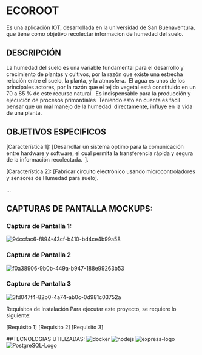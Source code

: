 # ECOROOT

Es una aplicación IOT, desarrollada en la universidad de San Buenaventura, que tiene como objetivo recolectar informacion de humedad del suelo.

## DESCRIPCIÓN

La humedad del suelo es una variable fundamental para el desarrollo y crecimiento de plantas y cultivos, por la razón que existe una estrecha relación entre el suelo, la planta, y la atmosfera.   ​
El agua es unos de los principales actores, por la razón que el tejido vegetal está constituido en un 70 a 85 % de este recurso natural. ​
Es indispensable para la producción y ejecución de procesos primordiales ​
Teniendo esto en cuenta es fácil pensar que un mal manejo de la humedad ​
directamente, influye en la vida de una planta.

## OBJETIVOS ESPECIFICOS
[Característica 1]: [Desarrollar un sistema óptimo para la comunicación entre hardware y software, el cual permita la transferencia rápida y segura de la información recolectada. ​
].

[Característica 2]: [Fabricar circuito electrónico usando microcontroladores y sensores de Humedad para suelo].


...
## CAPTURAS DE PANTALLA MOCKUPS:

### Captura de Pantalla 1:
![94ccfac6-f894-43cf-b410-bd4ce4b99a58](https://github.com/Anderxd14/AppFlutter/assets/97226743/27270f4d-2b02-4bb1-8ba4-85fada6d50dd)


### Captura de Pantalla 2
![f0a38906-9b0b-449a-b947-188e99263b53](https://github.com/Anderxd14/AppFlutter/assets/97226743/4cf76e10-7348-4406-a9f9-9ce26dc61067)


### Captura de Pantalla 3
![3fd047f4-82b0-4a74-ab0c-0d981c03752a](https://github.com/Anderxd14/AppFlutter/assets/97226743/4c75acb3-9f3f-4791-a5e0-8a7f737fdd6a)


Requisitos de Instalación
Para ejecutar este proyecto, se requiere lo siguiente:

[Requisito 1]
[Requisito 2]
[Requisito 3]

##TECNOLOGIAS UTILIZADAS:
![docker](https://github.com/Anderxd14/AppFlutter/assets/97226743/4a1f1161-2748-43dc-8ac2-12fb12db2de2)
![nodejs](https://github.com/Anderxd14/AppFlutter/assets/97226743/8f2dac44-303d-4ebd-b33f-30ff26afd3f2)
![express-logo](https://github.com/Anderxd14/AppFlutter/assets/97226743/5146794b-9bd9-42b4-829d-a35576accd22)
![PostgreSQL-Logo](https://github.com/Anderxd14/AppFlutter/assets/97226743/cfb9c190-0b66-4d57-8247-3efeaecc60cf)

